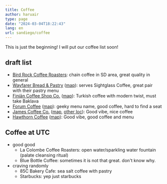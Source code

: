 ```yaml
---
title: Coffee
author: haruair
type: page 
date: "2024-03-04T18:22:43"
lang: en 
url: sandiego/coffee
---
```


This is just the beginning! I will put our coffee list soon!

## draft list

- [Bird Rock Coffee Roasters](https://birdrockcoffee.com/):
  chain coffee in SD area, great quality in general
- [Wayfarer Bread & Pastry](https://www.wayfarerbread.com/)
  ([map](https://maps.app.goo.gl/F4vumjC5AzVfsiVX6)):
  serves Sightglass Coffee, great pair with their pastry menu
- [Finjān Coffee Shop Co.](https://finjanco.com/)
  ([map](https://maps.app.goo.gl/Nibo2AQ8bMH9mLCz6)):
  Turkish coffee with modern twist, must take Baklava
- [Forum Coffee](https://www.forumcoffees.com/)
  ([map](https://maps.app.goo.gl/3dCD26WtriY9yGzv7)):
  geeky menu name, good coffee, hard to find a seat
- [James Coffee Co.](https://jamescoffeeco.com/)
  ([map](https://maps.app.goo.gl/F3Ew7a6XsrRN26gN8),
  [other loc](https://jamescoffeeco.com/pages/locations)):
  Good vibe, nice coffee
- [Hawthorn Coffee](https://www.hawthorncoffee.com/)
  ([map](https://maps.app.goo.gl/apUng4P9t6BbshRW7)):
  Good vibe, good coffee and menu

## Coffee at UTC

- good good 
  - La Colombe Coffee Roasters:
    open water/sparkling water fountain (palate cleansing ritual)
  - Blue Bottle Coffee:
    sometimes it is not that great. don't know why.
- craving randomly
  - 85C Bakery Cafe: sea salt coffee with pastry
  - Starbucks: yep just starbucks

